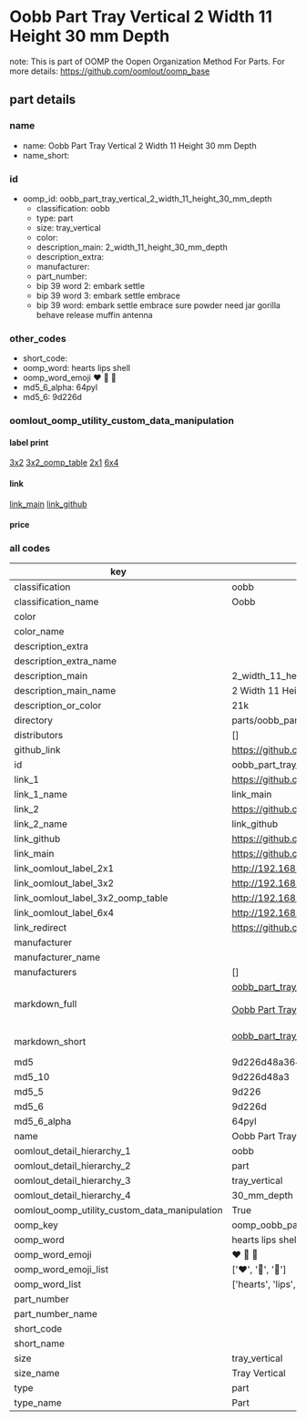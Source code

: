 # Oobb Part Tray Vertical 2 Width 11 Height 30 mm Depth  

note: This is part of OOMP the Oopen Organization Method For Parts. For more details: https://github.com/oomlout/oomp_base

##  part details
  







### name
* name: Oobb Part Tray Vertical 2 Width 11 Height 30 mm Depth
* name_short: 
### id
* oomp_id: oobb_part_tray_vertical_2_width_11_height_30_mm_depth
  * classification: oobb
  * type: part
  * size: tray_vertical
  * color: 
  * description_main: 2_width_11_height_30_mm_depth
  * description_extra: 
  * manufacturer: 
  * part_number: 
  * bip 39 word 2: embark settle
  * bip 39 word 3: embark settle embrace
  * bip 39 word: embark settle embrace sure powder need jar gorilla behave release muffin antenna

### other_codes
* short_code: 
* oomp_word: hearts lips shell
* oomp_word_emoji :hearts: :lips: :shell:
* md5_6_alpha: 64pyl
* md5_6: 9d226d






### oomlout_oomp_utility_custom_data_manipulation
#### label print
[3x2](http://192.168.1.245:1112/?label=oomp%2064pyl)
[3x2_oomp_table](http://192.168.1.108:1112/?label=oomp%2064pyl)
[2x1](http://192.168.1.242:1112/?label=oomp%2064pyl)
[6x4](http://192.168.1.55:1112/?label=oomp%2064pyl)    

#### link

[link_main](https://github.com/oomlout/oomlout_oomp_version_1_messy/tree/main/parts/oobb_part_tray_vertical_2_width_11_height_30_mm_depth) [link_github](https://github.com/oomlout/oomlout_oomp_version_1_messy/tree/main/parts/oobb_part_tray_vertical_2_width_11_height_30_mm_depth)                             

#### price







### all codes 
| key | value |  
| --- | --- |  
| classification | oobb |  
| classification_name | Oobb |  
| color |  |  
| color_name |  |  
| description_extra |  |  
| description_extra_name |  |  
| description_main | 2_width_11_height_30_mm_depth |  
| description_main_name | 2 Width 11 Height 30 mm Depth |  
| description_or_color | 21k |  
| directory | parts/oobb_part_tray_vertical_2_width_11_height_30_mm_depth |  
| distributors | [] |  
| github_link | https://github.com/oomlout/oomlout_oomp_part_src/tree/main/parts/oobb_part_tray_vertical_2_width_11_height_30_mm_depth |  
| id | oobb_part_tray_vertical_2_width_11_height_30_mm_depth |  
| link_1 | https://github.com/oomlout/oomlout_oomp_version_1_messy/tree/main/parts/oobb_part_tray_vertical_2_width_11_height_30_mm_depth |  
| link_1_name | link_main |  
| link_2 | https://github.com/oomlout/oomlout_oomp_version_1_messy/tree/main/parts/oobb_part_tray_vertical_2_width_11_height_30_mm_depth |  
| link_2_name | link_github |  
| link_github | https://github.com/oomlout/oomlout_oomp_version_1_messy/tree/main/parts/oobb_part_tray_vertical_2_width_11_height_30_mm_depth |  
| link_main | https://github.com/oomlout/oomlout_oomp_version_1_messy/tree/main/parts/oobb_part_tray_vertical_2_width_11_height_30_mm_depth |  
| link_oomlout_label_2x1 | http://192.168.1.242:1112/?label=oomp%2064pyl |  
| link_oomlout_label_3x2 | http://192.168.1.245:1112/?label=oomp%2064pyl |  
| link_oomlout_label_3x2_oomp_table | http://192.168.1.108:1112/?label=oomp%2064pyl |  
| link_oomlout_label_6x4 | http://192.168.1.55:1112/?label=oomp%2064pyl |  
| link_redirect | https://github.com/oomlout/oomlout_oomp_version_1_messy/tree/main/parts/oobb_part_tray_vertical_2_width_11_height_30_mm_depth |  
| manufacturer |  |  
| manufacturer_name |  |  
| manufacturers | [] |  
| markdown_full | [oobb_part_tray_vertical_2_width_11_height_30_mm_depth](none)<br>[](none)<br>[Oobb Part Tray Vertical 2 Width 11 Height 30 Mm Depth](none)<br><br> |  
| markdown_short | [oobb_part_tray_vertical_2_width_11_height_30_mm_depth](none)<br><br> |  
| md5 | 9d226d48a364aeea4f549da091311a42 |  
| md5_10 | 9d226d48a3 |  
| md5_5 | 9d226 |  
| md5_6 | 9d226d |  
| md5_6_alpha | 64pyl |  
| name | Oobb Part Tray Vertical 2 Width 11 Height 30 mm Depth |  
| oomlout_detail_hierarchy_1 | oobb |  
| oomlout_detail_hierarchy_2 | part |  
| oomlout_detail_hierarchy_3 | tray_vertical |  
| oomlout_detail_hierarchy_4 | 30_mm_depth |  
| oomlout_oomp_utility_custom_data_manipulation | True |  
| oomp_key | oomp_oobb_part_tray_vertical_2_width_11_height_30_mm_depth |  
| oomp_word | hearts lips shell |  
| oomp_word_emoji | :hearts: :lips: :shell: |  
| oomp_word_emoji_list | [':hearts:', ':lips:', ':shell:'] |  
| oomp_word_list | ['hearts', 'lips', 'shell'] |  
| part_number |  |  
| part_number_name |  |  
| short_code |  |  
| short_name |  |  
| size | tray_vertical |  
| size_name | Tray Vertical |  
| type | part |  
| type_name | Part |  

